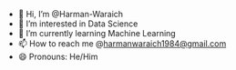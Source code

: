 - 👋 Hi, I’m @Harman-Waraich
- 👀 I’m interested in Data Science
- 🌱 I’m currently learning Machine Learning
- 📫 How to reach me @harmanwaraich1984@gmail.com
- 😄 Pronouns: He/Him

<!---
Harman-Waraich/Harman-Waraich is a ✨ special ✨ repository because its `README.md` (this file) appears on your GitHub profile.
You can click the Preview link to take a look at your changes.
--->
